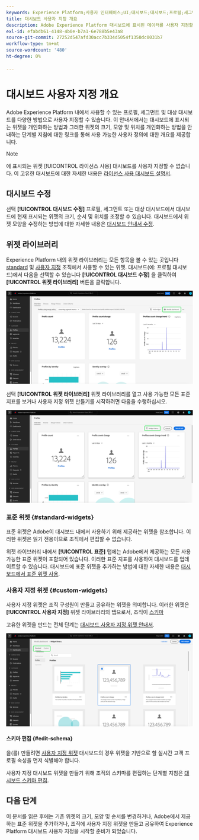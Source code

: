 ```yaml
---
keywords: Experience Platform;사용자 인터페이스;UI;대시보드;대시보드;프로필;세그먼트;대상
title: 대시보드 사용자 지정 개요
description: Adobe Experience Platform 대시보드에 표시된 데이터를 사용자 지정할 수 있는 방법에 대해 자세히 알아보십시오.
exl-id: efabdb61-4148-4b0e-b7a1-6e788b5e43a8
source-git-commit: 27252d547afd30acc7b334d5054f1350dc0031b7
workflow-type: tm+mt
source-wordcount: '480'
ht-degree: 0%

---
```


# 대시보드 사용자 지정 개요

Adobe Experience Platform 내에서 사용할 수 있는 프로필, 세그먼트 및 대상 대시보드를 다양한 방법으로 사용자 지정할 수 있습니다. 이 안내서에서는 대시보드에 표시되는 위젯을 개인화하는 방법과 그러한 위젯의 크기, 모양 및 위치를 개인화하는 방법을 안내하는 단계별 지침에 대한 링크를 통해 사용 가능한 사용자 정의에 대한 개요를 제공합니다.

>[!NOTE]
>
>에 표시되는 위젯 [!UICONTROL 라이선스 사용] 대시보드를 사용자 지정할 수 없습니다. 이 고유한 대시보드에 대한 자세한 내용은 [라이선스 사용 대시보드 설명서](../guides/license-usage.md).

## 대시보드 수정

선택 **[!UICONTROL 대시보드 수정]** 프로필, 세그먼트 또는 대상 대시보드에서 대시보드에 현재 표시되는 위젯의 크기, 순서 및 위치를 조정할 수 있습니다. 대시보드에서 위젯 모양을 수정하는 방법에 대한 자세한 내용은 [대시보드 안내서 수정](modify.md).

## 위젯 라이브러리

Experience Platform 내의 위젯 라이브러리는 모든 항목을 볼 수 있는 곳입니다 [standard](#standard-widgets) 및 [사용자 지정](#custom-widgets) 조직에서 사용할 수 있는 위젯. 대시보드(예: 프로필 대시보드)에서 다음을 선택할 수 있습니다 **[!UICONTROL 대시보드 수정]** 을 클릭하여 **[!UICONTROL 위젯 라이브러리]** 버튼을 클릭합니다.

![수정 대시보드가 강조 표시된 프로필 대시보드.](../images/customization/modify-dashboard.png)

선택 **[!UICONTROL 위젯 라이브러리]** 위젯 라이브러리를 열고 사용 가능한 모든 표준 지표를 보거나 사용자 지정 위젯 만들기를 시작하려면 다음을 수행하십시오.

![위젯 라이브러리가 강조 표시된 프로필 대시보드.](../images/customization/widget-library-button.png)

### 표준 위젯 {#standard-widgets}

표준 위젯은 Adobe이 대시보드 내에서 사용하기 위해 제공하는 위젯을 참조합니다. 이러한 위젯은 읽기 전용이므로 조직에서 편집할 수 없습니다.

위젯 라이브러리 내에서 **[!UICONTROL 표준]** 탭에는 Adobe에서 제공하는 모든 사용 가능한 표준 위젯이 포함되어 있습니다. 이러한 표준 지표를 사용하여 대시보드를 업데이트할 수 있습니다. 대시보드에 표준 위젯을 추가하는 방법에 대한 자세한 내용은 [대시보드에서 표준 위젯 사용](standard-widgets.md).

### 사용자 지정 위젯 {#custom-widgets}

사용자 지정 위젯은 조직 구성원이 만들고 공유하는 위젯을 의미합니다. 이러한 위젯은 **[!UICONTROL 사용자 지정]** 위젯 라이브러리의 탭으로서, 조직이 [스키마](#edit-schema)

고유한 위젯을 만드는 전체 단계는 [대시보드 사용자 지정 위젯 안내서](custom-widgets.md).

![표준 및 사용자 지정 이 강조 표시된 위젯 라이브러리 작업 영역입니다.](../images/customization/widget-library.png)

#### 스키마 편집 {#edit-schema}

을(를) 만들려면 [사용자 지정 위젯](#custom-widgets) 대시보드의 경우 위젯을 기반으로 할 실시간 고객 프로필 속성을 먼저 식별해야 합니다.

사용자 지정 대시보드 위젯을 만들기 위해 조직의 스키마를 편집하는 단계별 지침은 [대시보드 스키마 편집](edit-schema.md).

## 다음 단계

이 문서를 읽은 후에는 기존 위젯의 크기, 모양 및 순서를 변경하거나, Adobe에서 제공하는 표준 위젯을 추가하거나, 조직에 사용자 지정 위젯을 만들고 공유하여 Experience Platform 대시보드 사용자 지정을 시작할 준비가 되었습니다.
